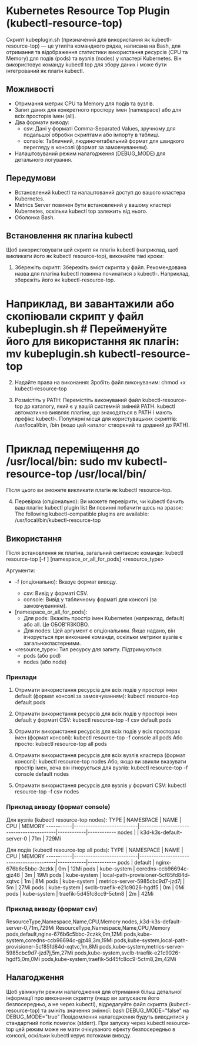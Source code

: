 # Kubernetes Resource Top Plugin (kubectl-resource-top)

Скрипт kubeplugin.sh (призначений для використання як kubectl-resource-top) — це утиліта командного рядка, написана на Bash, для отримання та відображення статистики використання ресурсів (CPU та Memory) для подів (pods) та вузлів (nodes) у кластері Kubernetes. Він використовує команду kubectl top для збору даних і може бути інтегрований як плагін kubectl.

## Можливості

* Отримання метрик CPU та Memory для подів та вузлів.
* Запит даних для конкретного простору імен (namespace) або для всіх просторів імен (all).
* Два формати виводу:
  * csv: Дані у форматі Comma-Separated Values, зручному для подальшої обробки скриптами або імпорту в таблиці.
  * console: Табличний, людиночитабельний формат для швидкого перегляду в консолі (формат за замовчуванням).
* Налаштовуваний режим налагодження (DEBUG_MODE) для детального логування.

## Передумови

* Встановлений kubectl та налаштований доступ до вашого кластера Kubernetes.
* Metrics Server повинен бути встановлений у вашому кластері Kubernetes, оскільки kubectl top залежить від нього.
* Оболонка Bash.

## Встановлення як плагіна kubectl

Щоб використовувати цей скрипт як плагін kubectl (наприклад, щоб викликати його як kubectl resource-top), виконайте такі кроки:

1. Збережіть скрипт:
Збережіть вміст скрипта у файл. Рекомендована назва для плагіна kubectl повинна починатися з kubectl-. Наприклад, збережіть його як kubectl-resource-top.
 # Наприклад, ви завантажили або скопіювали скрипт у файл kubeplugin.sh # Перейменуйте його для використання як плагін: mv kubeplugin.sh kubectl-resource-top 

2. Надайте права на виконання:
Зробіть файл виконуваним:
 chmod +x kubectl-resource-top 

3. Розмістіть у PATH:
Перемістіть виконуваний файл kubectl-resource-top до каталогу, який є у вашій системній змінній PATH. kubectl автоматично виявляє плагіни, що знаходяться в PATH і мають префікс kubectl-.
Популярні місця для користувацьких скриптів: /usr/local/bin, /bin (якщо цей каталог створений та доданий до PATH).
 # Приклад переміщення до /usr/local/bin: sudo mv kubectl-resource-top /usr/local/bin/ 
Після цього ви зможете викликати плагін як kubectl resource-top.

4. Перевірка (опціонально):
Ви можете перевірити, чи kubectl бачить ваш плагін:
 kubectl plugin list 
Ви повинні побачити щось на зразок:
 The following kubectl-compatible plugins are available: /usr/local/bin/kubectl-resource-top 

## Використання

Після встановлення як плагіна, загальний синтаксис команди:
 kubectl resource-top [-f <format>] [namespace_or_all_for_pods] <resource_type> 

Аргументи:

* -f <format> (опціонально): Вказує формат виводу.
  * csv: Вивід у форматі CSV.
  * console: Вивід у табличному форматі для консолі (за замовчуванням).
* [namespace_or_all_for_pods]:
  * Для pods: Вкажіть простір імен Kubernetes (наприклад, default) або all. Це ОБОВ'ЯЗКОВО.
  * Для nodes: Цей аргумент є опціональним. Якщо надано, він ігнорується при виконанні команди, оскільки метрики вузлів є загальнокластерними.
* <resource_type>: Тип ресурсу для запиту. Підтримуються:
  * pods (або pod)
  * nodes (або node)

### Приклади

1. Отримати використання ресурсів для всіх подів у просторі імен default (формат консолі за замовчуванням):
 kubectl resource-top default pods 

2. Отримати використання ресурсів для всіх подів у просторі імен default у форматі CSV:
 kubectl resource-top -f csv default pods 

3. Отримати використання ресурсів для всіх подів у всіх просторах імен (формат консолі):
 kubectl resource-top -f console all pods 
Або просто:
 kubectl resource-top all pods 

4. Отримати використання ресурсів для всіх вузлів кластера (формат консолі):
 kubectl resource-top nodes 
Або, якщо ви звикли вказувати простір імен, хоча він ігнорується для вузлів:
 kubectl resource-top -f console default nodes 

5. Отримати використання ресурсів для вузлів у форматі CSV:
 kubectl resource-top -f csv nodes 

### Приклад виводу (формат console)

Для вузлів (kubectl resource-top nodes):
 TYPE       | NAMESPACE                 | NAME                                     | CPU        | MEMORY -----------|---------------------------|------------------------------------------|------------|------------ nodes      | <cluster>                 | k3d-k3s-default-server-0                 | 71m        | 729Mi 

Для подів (kubectl resource-top all pods):
 TYPE       | NAMESPACE                 | NAME                                     | CPU        | MEMORY -----------|---------------------------|------------------------------------------|------------|------------ pods       | default                   | nginx-676b6c5bbc-2czkk                   | 0m         | 12Mi pods       | kube-system               | coredns-ccb96694c-gjz48                  | 3m         | 19Mi pods       | kube-system               | local-path-provisioner-5cf85fd84d-xqtvc  | 1m         | 8Mi pods       | kube-system               | metrics-server-5985cbc9d7-jzd7j          | 5m         | 27Mi pods       | kube-system               | svclb-traefik-e21c9026-hgdf5             | 0m         | 0Mi pods       | kube-system               | traefik-5d45fc8cc9-5ctm8                 | 2m         | 42Mi 

### Приклад виводу (формат csv)

 ResourceType,Namespace,Name,CPU,Memory nodes,<cluster>,k3d-k3s-default-server-0,71m,729Mi 
 ResourceType,Namespace,Name,CPU,Memory pods,default,nginx-676b6c5bbc-2czkk,0m,12Mi pods,kube-system,coredns-ccb96694c-gjz48,3m,19Mi pods,kube-system,local-path-provisioner-5cf85fd84d-xqtvc,1m,8Mi pods,kube-system,metrics-server-5985cbc9d7-jzd7j,5m,27Mi pods,kube-system,svclb-traefik-e21c9026-hgdf5,0m,0Mi pods,kube-system,traefik-5d45fc8cc9-5ctm8,2m,42Mi 

## Налагодження

Щоб увімкнути режим налагодження для отримання більш детальної інформації про виконання скрипту (якщо ви запускаєте його безпосередньо, а не через kubectl), відредагуйте файл скрипта (kubectl-resource-top) та змініть значення змінної:
bash DEBUG_MODE="false" 
на
 DEBUG_MODE="true" 
Повідомлення налагодження будуть виводитися у стандартний потік помилок (stderr). При запуску через kubectl resource-top цей режим може не мати очікуваного ефекту безпосередньо в консолі, оскільки kubectl керує потоками виводу.